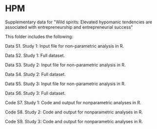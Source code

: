 # HPM
Supplementary data for "Wild spirits: Elevated hypomanic tendencies are associated with entrepreneurship and entrepreneurial success"

This folder includes the following: 

Data S1. Study 1: Input file for non-parametric analysis in R.

Data S2. Study 1: Full dataset.

Data S3. Study 2: Input file for non-parametric analysis in R.

Data S4. Study 2: Full dataset.

Data S5. Study 3: Input file for non-parametric analysis in R.

Data S6. Study 3: Full dataset.

Code S7. Study 1: Code and output for nonparametric analyses in R.

Code S8. Study 2: Code and output for nonparametric analyses in R.

Code S9. Study 3: Code and output for nonparametric analyses in R.

